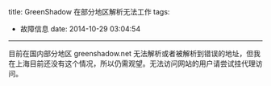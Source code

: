 title: GreenShadow 在部分地区解析无法工作
tags:
  - 故障信息
date: 2014-10-29 03:04:54
---

目前在国内部分地区 greenshadow.net 无法解析或者被解析到错误的地址，但我在上海目前还没有这个情况，所以仍需观望。无法访问网站的用户请尝试挂代理访问。
